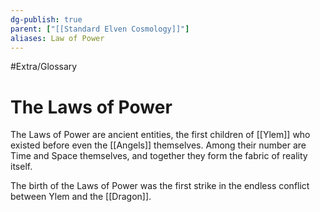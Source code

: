 ```yaml
---
dg-publish: true
parent: ["[[Standard Elven Cosmology]]"]
aliases: Law of Power
---
```

#Extra/Glossary
# The Laws of Power

The Laws of Power are ancient entities, the first children of [[Ylem]] who existed before even the [[Angels]] themselves. Among their number are Time and Space themselves, and together they form the fabric of reality itself.

The birth of the Laws of Power was the first strike in the endless conflict between Ylem and the [[Dragon]].